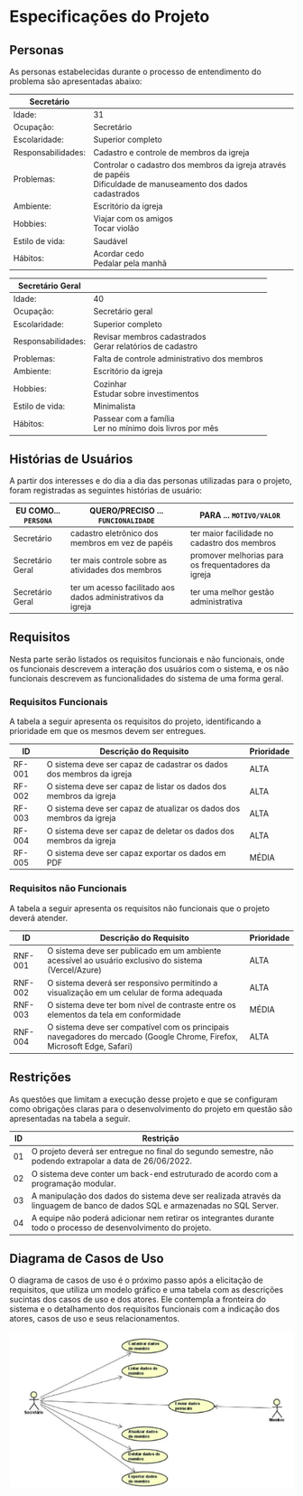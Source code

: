 # Especificações do Projeto


## Personas

As personas estabelecidas durante o processo de entendimento do problema são apresentadas abaixo:

|Secretário        |                                                                                                                       |
|------------------|-----------------------------------------------------------------------------------------------------------------------|
|Idade:            | 31                                                                                                                    |
|Ocupação:         | Secretário                                                                                                            |
|Escolaridade:     | Superior completo                                                                                                     |
|Responsabilidades:| Cadastro e controle de membros da igreja                                                                              |
|Problemas:        | Controlar o cadastro dos membros da igreja através de papéis <br  /> Dificuldade de manuseamento dos dados cadastrados|
|Ambiente:         | Escritório da igreja                                                                                                  |
|Hobbies:          | Viajar com os amigos <br /> Tocar violão                                                                              | 
|Estilo de vida:   | Saudável                                                                                                              | 
|Hábitos:          | Acordar cedo <br /> Pedalar pela manhã                                                                                | 

|Secretário Geral  |                                                                                                                       |
|------------------|-----------------------------------------------------------------------------------------------------------------------|
|Idade:            | 40                                                                                                                    |
|Ocupação:         | Secretário geral                                                                                                      |
|Escolaridade:     | Superior completo                                                                                                     |
|Responsabilidades:| Revisar membros cadastrados <br />Gerar relatórios de cadastro                                                        |
|Problemas:        | Falta de controle administrativo dos membros                                                                          |
|Ambiente:         | Escritório da igreja                                                                                                  | 
|Hobbies:          | Cozinhar <br /> Estudar sobre investimentos                                                                           | 
|Estilo de vida:   | Minimalista                                                                                                           | 
|Hábitos:          | Passear com a família <br /> Ler no mínimo dois livros por mês                                                        | 

## Histórias de Usuários

A partir dos interesses e do dia a dia das personas utilizadas para o projeto, foram registradas as seguintes histórias de usuário:

|EU COMO... `PERSONA`| QUERO/PRECISO ... `FUNCIONALIDADE` |PARA ... `MOTIVO/VALOR`                 |
|--------------------|------------------------------------|----------------------------------------|
|Secretário        |cadastro eletrônico dos membros em vez de papéis | ter maior facilidade no cadastro dos membros|
|Secretário Geral        |ter mais controle sobre as atividades dos membros| promover melhorias para os frequentadores da igreja|
|Secretário Geral        |ter um acesso facilitado aos dados administrativos da igreja| ter uma melhor gestão administrativa|

## Requisitos

Nesta parte serão listados os requisitos funcionais e não funcionais, onde os funcionais descrevem a interação dos usuários com o sistema, e os não funcionais descrevem as funcionalidades do sistema de uma forma geral.

### Requisitos Funcionais

A tabela a seguir apresenta os requisitos do projeto, identificando a prioridade em que os mesmos devem ser entregues.

|  ID      | Descrição do Requisito  | Prioridade |
|----------|-----------------------------------------|----|
|RF-001    | O sistema deve ser capaz de cadastrar os dados dos membros da igreja | ALTA |
|RF-002    | O sistema deve ser capaz de listar os dados dos membros da igreja | ALTA |
|RF-003    | O sistema deve ser capaz de atualizar os dados dos membros da igreja | ALTA|
|RF-004    | O sistema deve ser capaz de deletar os dados dos membros da igreja | ALTA |
|RF-005    | O sistema deve ser capaz exportar os dados em PDF | MÉDIA |


### Requisitos não Funcionais

A tabela a seguir apresenta os requisitos não funcionais que o projeto deverá atender.

|ID       | Descrição do Requisito  |Prioridade |
|-------  |-------------------------|----|
|RNF-001| O sistema deve ser publicado em um ambiente acessível ao usuário exclusivo do sistema (Vercel/Azure) | ALTA | 
|RNF-002| O sistema deverá ser responsivo permitindo a visualização em um celular de forma adequada | ALTA | 
|RNF-003| O sistema deve ter bom nível de contraste entre os elementos da tela em conformidade | MÉDIA | 
|RNF-004| O sistema deve ser compatível com os principais navegadores do mercado (Google Chrome, Firefox, Microsoft Edge, Safari) | ALTA | 


## Restrições

As questões que limitam a execução desse projeto e que se configuram como obrigações claras para o desenvolvimento do projeto em questão são apresentadas na tabela a seguir.

|ID| Restrição                                             |
|--|-------------------------------------------------------|
|01| O projeto deverá ser entregue no final do segundo semestre, não podendo extrapolar a data de 26/06/2022. |
|02| O sistema deve conter um back-end estruturado de acordo com a programação modular. |
|03| A manipulação dos dados do sistema deve ser realizada através da linguagem de banco de dados SQL e armazenadas no SQL Server. |
|04| A equipe não poderá adicionar nem retirar os integrantes durante todo o processo de desenvolvimento do projeto. |

## Diagrama de Casos de Uso

O diagrama de casos de uso é o próximo passo após a elicitação de requisitos, que utiliza um modelo gráfico e uma tabela com as descrições sucintas dos casos de uso e dos atores. Ele contempla a fronteira do sistema e o detalhamento dos requisitos funcionais com a indicação dos atores, casos de uso e seus relacionamentos. 

![Diagrama de Uso](./img/diagrama-de-uso.png)
